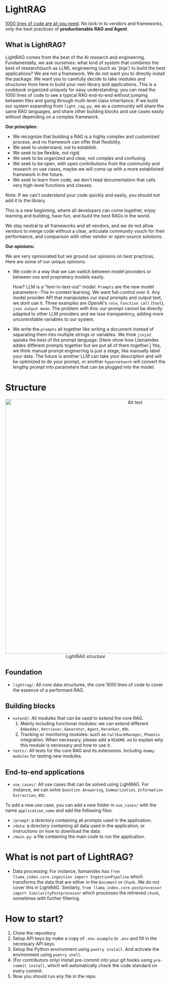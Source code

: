 # LightRAG
[1000 lines of code are all you need](https://github.com/Sylph-AI/LightRAG/blob/main/lightrag/light_rag.py). No lock-in to vendors and frameworks, only the best practices of **productionable RAG and Agent**.

## What is LightRAG?


LightRAG comes from the best of the AI research and engineering. Fundamentally, we ask ourselves: what kind of system that combines the best of research(such as LLM), engineering (such as 'jinja') to build the best applications?
We are not a framework. We do not want you to directly install the package. We want you to carefully decide to take modules and structures from here to build your own library and applications. This is a cookbook organized uniquely for easy understanding: you can read the 1000 lines of code to see a typical RAG end-to-end without jumping between files and going through multi-level class inheritance. If we build our system expanding from `light_rag.py`, we as a community will share the same RAG languages, and share other building blocks and use cases easily without depending on a complex framework.

**Our principles:**

- We recognize that building a RAG is a highly complex and customized process, and no framework can offer that flexibility.
- We seek to understand, not to establish.
- We seek to be flexible, not rigid.
- We seek to be organized and clear, not complex and confusing.
- We seek to be open, with open contributions from the community and research on use cases, maybe we will come up with a more established framework in the future.
- We seek to learn from code; we don't read documentation that calls very high-level functions and classes.

Note: If we can't understand your code quickly and easily, you should not add it to the library.

This is a new beginning, where all developers can come together, enjoy learning and building, have fun, and build the best RAGs in the world.

We stay neutral to all frameworks and all vendors, and we do not allow vendors to merge code without a clear, articulate community vouch for their performance, and comparison with other vendor or open-source solutions.

**Our opinions:**

We are very opinionated but we ground our opinions on best practices. Here are some of our unique opinions:
- We code in a way that we can switch between model providers or between oss and proprietary models easily.

  How? LLM is a "text-in-text-out" model. `Prompts` are the new model parameters--The in-context learning. We want full-control over it. Any model provider API that manipulates our input prompts and output text, we dont use it. Three examples are OpenAI's `role`, `function call` (`tool`), `json output mode`. The problem with this: our prompt cannot be directly adapted to other LLM providers and we lose transparency, adding more uncontrollable variables to our system.
- We write the `prompts` all together like writing a document instead of separating them into multiple strings or variables. We think `jinja2` speaks the best of the prompt language. [Here show how Llamaindex addes different prompts together but we put all of them together.] Yes, we think manual prompt enginerring is just a stage, like manually label your data. The future is another LLM can take your description and will be optimized to do your prompt, or another `hypernetwork` will convert the lengthy prompt into parameters that can be plugged into the model.

# Structure
<p align="center">
  <img src="images/lightrag_structure.png" alt="Alt text" width="800">
  <br>
  <em>LightRAG structure</em>
</p>

## Foundation
- `lightrag/`: All core data structures, the core 1000 lines of code to cover the essence of a performant RAG.
## Building blocks
- `extend/`: All modules that can be used to extend the core RAG.
  1. Mainly including functional modules: we can extend different `Embedder`, `Retriever`, `Generator`, `Agent`, `Reranker`, etc.
  2. Tracking or monitoring modules: such as `CallbackManager`, `Phoenix` integration. When necessary, please add a `README.md` to explain why this module is necessary and how to use it.
- `tests/`: All tests for the core RAG and its extensions. Includng `dummy modules` for testing new modules.

## End-to-end applications
- `use_cases/`: All use cases that can be solved using LightRAG. For instance, we can solve `Question Answering`, `Summarization`, `Information Extraction`, etc.

To add a new use case, you can add a new folder in `use_cases/` with the name `application_name` and add the following files:
- `/prompt`: a directory containing all prompts used in the application.
- `/data`: a directory containing all data used in the application, or instructions on how to download the data.
- `/main.py`: a file containing the main code to run the application.

# What is not part of LightRAG?
- Data processing: For instance, llamaindex has `from llama_index.core.ingestion import IngestionPipeline` which transforms the data that are either in the `Document` or `Chunk`. We do not cover this in LightRAG.
  Similarly, `from llama_index.core.postprocessor import SimilarityPostprocessor` which processes the retrieved `chunk`, sometimes with further filtering.

# How to start?

1. Clone the repository.
2. Setup API keys by make a copy of `.env.example` to `.env` and fill in the necessary API keys.
3. Setup the Python environment using `poetry install`. And activate the environment using `poetry shell`.
4. (For contributors only) Install pre-commit into your git hooks using `pre-commit install`, which will automatically check the code standard on every commit.
5. Now you should run any file in the repo.
